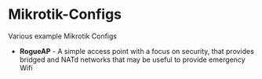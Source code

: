 # Mikrotik-Configs
Various example Mikrotik Configs

* **RogueAP** - A simple access point with a focus on security, that provides bridged and NATd networks that may be useful to provide emergency Wifi 
